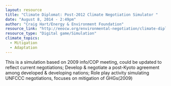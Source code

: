 ```yaml
---
layout: resource
title: "Climate Diplomat: Post-2012 Climate Negotiation Simulator "
date: "August 8, 2014 - 2:49pm"
author: "Craig Hart/Energy & Environment Foundation"
resource_link: "http://eeocw.org/environmental-negotiation/climate-diplomat-post-2012-climate-ne..."
resource_type: "Digital game/Simulation"
climate_topics:
  - Mitigation
  - Adaptation
---
```


This is a simulation based on 2009 info/COP meeting, could be updated to reflect current negotiations; Develop & negotiate a post-Kyoto agreement among developed & developing nations; Role play activity simulating UNFCCC negotiations, focuses on mitigation of GHGs(2009)
